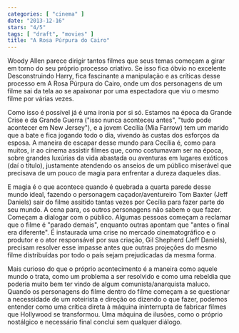 ```yaml
---
categories: [ "cinema" ]
date: "2013-12-16"
stars: "4/5"
tags: [ "draft", "movies" ]
title: "A Rosa Púrpura do Cairo"
---
```

Woody Allen parece dirigir tantos filmes que seus temas começam a girar em torno do seu próprio processo criativo. Se isso fica óbvio no excelente Desconstruindo Harry, fica fascinante a manipulação e as críticas desse processo em A Rosa Púrpura do Cairo, onde um dos personagens de um filme sai da tela ao se apaixonar por uma espectadora que viu o mesmo filme por várias vezes.

Como isso é possível já é uma ironia por si só. Estamos na época da Grande Crise e da Grande Guerra ("isso nunca aconteceu antes", "tudo pode acontecer em New Jersey"), e a jovem Cecília (Mia Farrow) tem um marido que a bate e fica jogando todo o dia, vivendo às custas dos esforços da esposa. A maneira de escapar desse mundo para Cecília é, como para muitos, ir ao cinema assistir filmes que, como costumavam ser na época, sobre grandes luxúrias da vida abastada ou aventuras em lugares exóticos (daí o título), justamente atendendo os anseios de um público miserável que precisava de um pouco de magia para enfrentar a dureza daqueles dias.

E magia é o que acontece quando é quebrada a quarta parede desse mundo ideal, fazendo o personagem caçador/aventureiro Tom Baxter (Jeff Daniels) sair do filme assitido tantas vezes por Cecília para fazer parte do seu mundo. A cena para, os outros personagens não sabem o que fazer. Começam a dialogar com o público. Algumas pessoas começam a reclamar que o filme é "parado demais", enquanto outras apontam que "antes o final era diferente". É instaurada uma crise no mercado cinematográfico e o produtor e o ator responsável por sua criação, Gil Shepherd (Jeff Daniels), precisam resolver esse impasse antes que outras projeções do mesmo filme distribuídas por todo o país sejam prejudicadas da mesma forma.

Mais curioso do que o próprio acontecimento é a maneira como aquele mundo o trata, como um problema a ser resolvido e como uma rebeldia que poderia muito bem ter vindo de algum comunista/anarquista maluco. Quando os personagens do filme dentro do filme começam a se questionar a necessidade de um roteirista e direção os dizendo o que fazer, podemos entender como uma crítica direta à máquina ininterrupta de fabricar filmes que Hollywood se transformou. Uma máquina de ilusões, como o próprio nostálgico e necessário final conclui sem qualquer diálogo.

